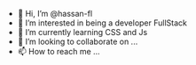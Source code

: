- 👋 Hi, I’m @hassan-fl
- 👀 I’m interested in being a developer FullStack
- 🌱 I’m currently learning CSS and Js
- 💞️ I’m looking to collaborate on ...
- 📫 How to reach me ...

<!---
hassan-fl/hassan-fl is a ✨ special ✨ repository because its `README.md` (this file) appears on your GitHub profile.
You can click the Preview link to take a look at your changes.
--->
